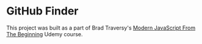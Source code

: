 # GitHub Finder

This project was built as a part of Brad Traversy's [Modern JavaScript From The Beginning](https://www.udemy.com/course/modern-javascript-from-the-beginning/) Udemy course.
